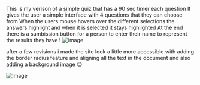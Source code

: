This is my verison of a simple quiz that has a 90 sec timer each question 
It gives the user a simple interface with 4 questions that they can choose from
When the users mouse hovers over the different selections the answers highlight and when it is selected it stays highlighted
At the end there is a sumbission button for a person to enter their name to represent the results they have !
![image](https://github.com/BiggieLittles/Challenge-4/assets/156357409/5d99e87e-6559-4e62-9fdc-e38cdec17ea4)

after a few revisions i made the site look a little more accessible with adding the border radius feature and aligning all the text in the document and also adding a background image 😌

![image](https://github.com/BiggieLittles/Challenge-4/assets/156357409/d997802f-4faa-4468-ad27-3fcdd838cd86)
